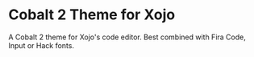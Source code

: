 # Cobalt 2 Theme for Xojo
A Cobalt 2 theme for Xojo's code editor. Best combined with Fira Code, Input or Hack fonts.

